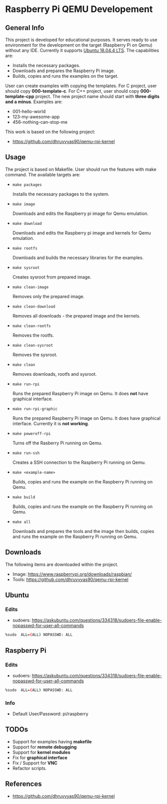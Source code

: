 # Raspberry Pi QEMU Developement

## General Info

This project is developed for educational purposes. It serves ready to use environment for the development on the target (Raspberry Pi on Qemu) without any IDE. Currently it supports [Ubuntu 18.04.4 LTS](https://ubuntu.com/download/desktop/thank-you?version=18.04.4&architecture=amd64). The capabilities are:

- Installs the necessary packages.
- Downloads and prepares the Raspberry Pi image.
- Builds, copies and runs the examples on the target.

User can create examples with copying the templates. For C project, user should copy **000-template-c**. For C++ project, user should copy **000-template-cpp** project. The new project name should start with **three digits and a minus**. Examples are:

- 001-hello-world
- 123-my-awesome-app
- 456-nothing-can-stop-me

This work is based on the following project:

- https://github.com/dhruvvyas90/qemu-rpi-kernel

## Usage

The project is based on Makefile. User should run the features with make command. The available targets are:

- `make packages`
  
  Installs the necessary packages to the system.

- `make image`

  Downloads and edits the Raspberry pi image for Qemu emulation.

- `make download`

  Downloads and edits the Raspberry pi image and kernels for Qemu emulation.

- `make rootfs`

  Downloads and builds the necessary libraries for the examples.

- `make sysroot`

  Creates sysroot from prepared image.

- `make clean-image`

  Removes only the prepared image.

- `make clean-download `

  Removes all downloads - the prepared image and the kernels.

- `make clean-rootfs`

  Removes the rootfs.

- `make clean-sysroot`

  Removes the sysroot.

- `make clean`

  Removes downloads, rootfs and sysroot.

- `make run-rpi`

  Runs the prepared Raspberry Pi image on Qemu. It does **not** have graphical interface.

- `make run-rpi-graphic`

  Runs the prepared Raspberry Pi image on Qemu. It does have graphical interface. Currently it is **not working**.

- `make poweroff-rpi`

  Turns off the Rasberry Pi running on Qemu.

- `make run-ssh`

  Creates a SSH connection to the Raspberry Pi running on Qemu.

- `make <example-name>`

  Builds, copies and runs the example on the Raspberry Pi running on Qemu.

- `make build`

  Builds, copies and runs the example on the Raspberry Pi running on Qemu.

- `make all`

  Downloads and prepares the tools and the image then builds, copies and runs the example on the Raspberry Pi running on Qemu.


## Downloads

The following items are downloaded within the project.

- Image: https://www.raspberrypi.org/downloads/raspbian/
- Tools: https://github.com/dhruvvyas90/qemu-rpi-kernel

## Ubuntu

### Edits

- sudoers: https://askubuntu.com/questions/334318/sudoers-file-enable-nopasswd-for-user-all-commands

```bash
%sudo  ALL=(ALL) NOPASSWD: ALL
```

## Raspberry Pi 

### Edits

- sudoers: https://askubuntu.com/questions/334318/sudoers-file-enable-nopasswd-for-user-all-commands

```bash
%sudo  ALL=(ALL) NOPASSWD: ALL
```

### Info

- Default User/Password: pi/raspberry

## TODOs

- Support for examples having **makefile**
- Support for **remote debugging**
- Support for **kernel modules**
- Fix for **graphical interface**
- Fix / Support for **VNC**
- Refactor scripts.

## References

- https://github.com/dhruvvyas90/qemu-rpi-kernel
